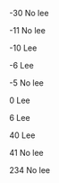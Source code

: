        


-30               No lee

-11               No lee

-10                Lee

-6                 Lee
 
-5               No lee

 0                 Lee
 
 6                 Lee
 
40                 Lee

41               No lee

234              No lee
